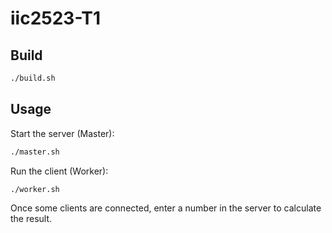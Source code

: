 # iic2523-T1

## Build

```bash
./build.sh
```

## Usage

Start the server (Master):

```bash
./master.sh
```

Run the client (Worker):

```bash
./worker.sh
```

Once some clients are connected, enter a number in the server to calculate the result.